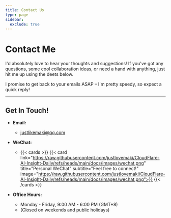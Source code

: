 ```yaml
---
title: Contact Us
type: page
sidebar:
  exclude: true
---
```

# Contact Me

I'd absolutely love to hear your thoughts and suggestions! If you've got any questions, some cool collaboration ideas, or need a hand with anything, just hit me up using the deets below.

I promise to get back to your emails ASAP – I'm pretty speedy, so expect a quick reply!

---

## **Get In Touch!**

*   **Email:**
    *   [justlikemaki@qq.com](mailto:justlikemaki@qq.com)

*   **WeChat:**
    *   {{< cards >}}
        {{< card link="https://raw.githubusercontent.com/justlovemaki/CloudFlare-AI-Insight-Daily/refs/heads/main/docs/images/wechat.png" title="Personal WeChat" subtitle="Feel free to connect!" image="https://raw.githubusercontent.com/justlovemaki/CloudFlare-AI-Insight-Daily/refs/heads/main/docs/images/wechat.png">}}
        {{< /cards >}}

*   **Office Hours:**
    *   Monday - Friday, 9:00 AM - 6:00 PM (GMT+8)
    *   (Closed on weekends and public holidays)